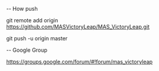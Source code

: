 -- How push

git remote add origin https://github.com/MASVictoryLeap/MAS_VictoryLeap.git

git push -u origin master


-- Google Group

https://groups.google.com/forum/#!forum/mas_victoryleap
